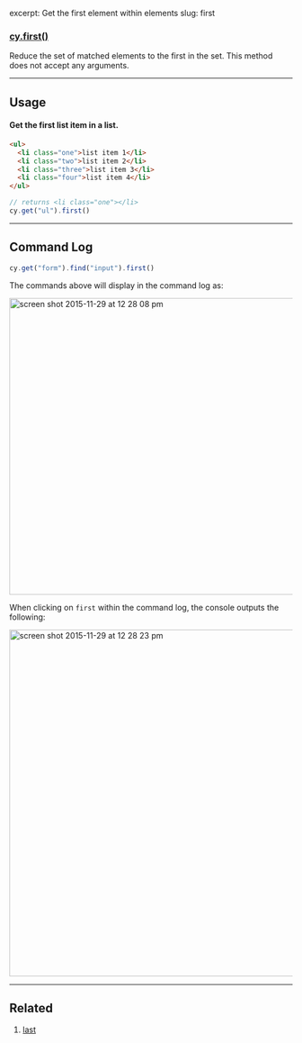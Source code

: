 excerpt: Get the first element within elements
slug: first

### [cy.first()](#usage)

Reduce the set of matched elements to the first in the set. This method does not accept any arguments.

***

## Usage

#### Get the first list item in a list.

```html
<ul>
  <li class="one">list item 1</li>
  <li class="two">list item 2</li>
  <li class="three">list item 3</li>
  <li class="four">list item 4</li>
</ul>
```

```javascript
// returns <li class="one"></li>
cy.get("ul").first()
```

***

## Command Log

```javascript
cy.get("form").find("input").first()
```

The commands above will display in the command log as:

<img width="527" alt="screen shot 2015-11-29 at 12 28 08 pm" src="https://cloud.githubusercontent.com/assets/1271364/11458770/d9439ee6-9694-11e5-8754-b2641ba44883.png">

When clicking on `first` within the command log, the console outputs the following:

<img width="616" alt="screen shot 2015-11-29 at 12 28 23 pm" src="https://cloud.githubusercontent.com/assets/1271364/11458771/db8cb516-9694-11e5-86c2-cf3bbb9a666d.png">

***

## Related
1. [last](/v1.0/docs/last)